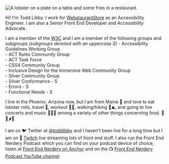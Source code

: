 ![A lobster on a plate on a table and some fries in a restaurant.](https://res.cloudinary.com/colabottles/image/upload/v1585002435/images/cookslobsterhouse_dbocrg.jpg)

Hi! I'm Todd Libby. I work for [WebstaurantStore](https://webstaurantstore.com) as an Accessibility Engineer. I am also a Senior Front End Developer and Accessibility Advocate.

I am a member of the [W3C](https://www.w3.org/) and I am a member of the following groups and subgroups _(subgroups denoted with an uppercase S)_
    - Accessibility Guidelines Working Group  
    - ACT Rules Community Group  
    - ACT Task Force   
    - CSS4 Community Group  
    - Inclusive Design for the Immersive Web Community Group  
    - Silver Community Group  
    - Silver Conformance - S  
    - Errors - S  
    - Functional Needs - S  

I live in the Phoenix, Arizona now, but I am from Maine 🦞 and love to eat lobster rolls, travel 🧳, workout 🏋🏻, walking/hiking 🎒⛰, and going to live concerts and music 🥁🎶🎸 among a variety of other things concerning food. 🌯🌮🌶🍱

I am on 🐦 Twitter at [@toddlibby](https://twitter.com/toddlibby) and I haven't been live for a long time but I am on 👾 [Twitch](https://twitch.tv/toddlibby) live streaming lots of front end stuff. I also run the Front End Nerdery Podcast which you can find on your podcast device of choice, listen at [Front End Nerdery on Anchor](https://anchor.fm/frontendnerdery) and on the 📺 [Front End Nerdery Podcast YouTube channel](https://www.youtube.com/c/FrontEndNerdery)
